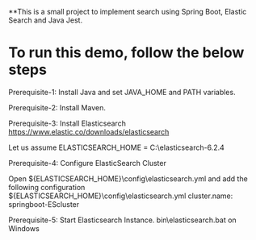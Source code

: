 **This is a small project to implement search using Spring Boot, Elastic Search and Java Jest.

# To run this demo, follow the below steps

Prerequisite-1: Install Java and set JAVA_HOME and PATH variables.

Prerequisite-2: Install Maven.

Prerequisite-3: Install Elasticsearch https://www.elastic.co/downloads/elasticsearch

Let us assume ELASTICSEARCH_HOME = C:\elasticsearch-6.2.4

Prerequisite-4: Configure ElasticSearch Cluster

Open ${ELASTICSEARCH_HOME}\config\elasticsearch.yml and add the following configuration
${ELASTICSEARCH_HOME}\config\elasticsearch.yml
cluster.name: springboot-EScluster

Prerequisite-5: Start Elasticsearch Instance. bin\elasticsearch.bat on Windows
